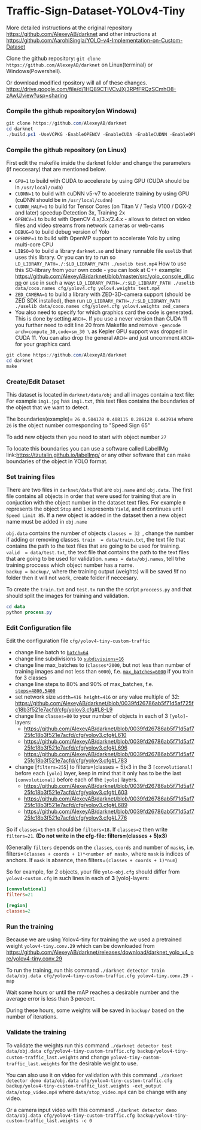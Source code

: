 # Traffic-Sign-Dataset-YOLOv4-Tiny

More detailed instructions at the original repository https://github.com/AlexeyAB/darknet and other intructions at https://github.com/AarohiSingla/YOLO-v4-Implementation-on-Custom-Dataset

Clone the github repository: `git clone https://github.com/AlexeyAB/darknet` on Linux(terminal) or Windows(Powershell).

Or download modified rpository will all of these changes. https://drive.google.com/file/d/1HQ89CTIVCvJXj3RPfFRQzSCmhO8-zAwU/view?usp=sharing

### Compile the github repository(on Windows) 

```PowerShell
git clone https://github.com/AlexeyAB/darknet
cd darknet
./build.ps1 -UseVCPKG -EnableOPENCV -EnableCUDA -EnableCUDNN -EnableOPENCV_CUDA
```
### Compile the github repository (on Linux)

First edit the makefile inside the darknet folder and change the parameters (if neccesary) that are mentioned below.  

- `GPU=1` to build with CUDA to accelerate by using GPU (CUDA should be in `/usr/local/cuda`)
- `CUDNN=1` to build with cuDNN v5-v7 to accelerate training by using GPU (cuDNN should be in `/usr/local/cudnn`)
- `CUDNN_HALF=1` to build for Tensor Cores (on Titan V / Tesla V100 / DGX-2 and later) speedup Detection 3x, Training 2x
- `OPENCV=1` to build with OpenCV 4.x/3.x/2.4.x - allows to detect on video files and video streams from network cameras or web-cams
- `DEBUG=0` to build debug version of Yolo
- `OPENMP=1` to build with OpenMP support to accelerate Yolo by using multi-core CPU
- `LIBSO=0` to build a library `darknet.so` and binary runnable file `uselib` that uses this library. Or you can try to run so `LD_LIBRARY_PATH=./:$LD_LIBRARY_PATH ./uselib test.mp4` How to use this SO-library from your own code - you can look at C++ example: https://github.com/AlexeyAB/darknet/blob/master/src/yolo_console_dll.cpp
    or use in such a way: `LD_LIBRARY_PATH=./:$LD_LIBRARY_PATH ./uselib data/coco.names cfg/yolov4.cfg yolov4.weights test.mp4`
- `ZED_CAMERA=1` to build a library with ZED-3D-camera support (should be ZED SDK installed), then run
    `LD_LIBRARY_PATH=./:$LD_LIBRARY_PATH ./uselib data/coco.names cfg/yolov4.cfg yolov4.weights zed_camera`
- You also need to specify for which graphics card the code is generated. This is done by setting `ARCH=`. If you use a never version than CUDA 11 you further need to edit line 20 from Makefile and remove `-gencode arch=compute_30,code=sm_30 \` as Kepler GPU support was dropped in CUDA 11. You can also drop the general `ARCH=` and just uncomment `ARCH=` for your graphics card.

```PowerShell
git clone https://github.com/AlexeyAB/darknet
cd darknet
make
```

### Create/Edit Dataset

This dataset is located in `darknet/data/obj` and all images contain a text file: For example `img1.jpg` has `img1.txt`, this text files contains the boundaries of the object that we want to detect. 

The boundaries(example)= `26 0.504178 0.408115 0.206128 0.443914` where `26` is the object number corresponding to "Speed Sign 65"

To add new objects then you need to start with object number `27`

To locate this boundaries you can use a software called LabelIMg link:https://tzutalin.github.io/labelImg/ or any other software that can make boundaries of the object in YOLO format. 

### Set training files 

There are two files in `darknet/data` that are `obj.name` and `obj.data`. The first file contains all objects in order that were used for training that are in conjuction with the object number in the dataset text files. For example `0` represents the object `Stop` and `1` represents `Yield`, and it continues until `Speed Limit 85`. If a new object is added in the dataset then a new object name must be added in `obj.name`

`obj.data` contains the number of objects `classes = 32 `, change the number if adding or removing classes. 
`train  = data/train.txt`, the text file that contains the path to the text files that are going to be used for training.
`valid  = data/test.txt`, the text file that contains the path to the text files that are going to be used for validation.
`names = data/obj.names`, tell trhe training proccess which object number has a name.   
`backup = backup/`, where the training output (weights) will be saved !If no folder then it will not work, create folder if neccesary. 

To create the `train.txt` and `test.tx` run the the script `proccess.py` and that should split the images for training and validation. 

```PowerShell
cd data
python process.py
```

### Edit Configuration file 

Edit the configuration file `cfg/yolov4-tiny-custom-traffic` 

- change line batch to [`batch=64`](https://github.com/AlexeyAB/darknet/blob/0039fd26786ab5f71d5af725fc18b3f521e7acfd/cfg/yolov3.cfg#L3)
- change line subdivisions to [`subdivisions=16`](https://github.com/AlexeyAB/darknet/blob/0039fd26786ab5f71d5af725fc18b3f521e7acfd/cfg/yolov3.cfg#L4)
- change line max_batches to (`classes*2000`, but not less than number of training images and not less than `6000`), f.e. [`max_batches=6000`](https://github.com/AlexeyAB/darknet/blob/0039fd26786ab5f71d5af725fc18b3f521e7acfd/cfg/yolov3.cfg#L20) if you train for 3 classes
- change line steps to 80% and 90% of max_batches, f.e. [`steps=4800,5400`](https://github.com/AlexeyAB/darknet/blob/0039fd26786ab5f71d5af725fc18b3f521e7acfd/cfg/yolov3.cfg#L22)
- set network size `width=416 height=416` or any value multiple of 32: https://github.com/AlexeyAB/darknet/blob/0039fd26786ab5f71d5af725fc18b3f521e7acfd/cfg/yolov3.cfg#L8-L9
- change line `classes=80` to your number of objects in each of 3 `[yolo]`-layers:
  - https://github.com/AlexeyAB/darknet/blob/0039fd26786ab5f71d5af725fc18b3f521e7acfd/cfg/yolov3.cfg#L610
  - https://github.com/AlexeyAB/darknet/blob/0039fd26786ab5f71d5af725fc18b3f521e7acfd/cfg/yolov3.cfg#L696
  - https://github.com/AlexeyAB/darknet/blob/0039fd26786ab5f71d5af725fc18b3f521e7acfd/cfg/yolov3.cfg#L783
- change [`filters=255`] to filters=(classes + 5)x3 in the 3 `[convolutional]` before each `[yolo]` layer, keep in mind that it only has to be the last `[convolutional]` before each of the `[yolo]` layers.
  - https://github.com/AlexeyAB/darknet/blob/0039fd26786ab5f71d5af725fc18b3f521e7acfd/cfg/yolov3.cfg#L603
  - https://github.com/AlexeyAB/darknet/blob/0039fd26786ab5f71d5af725fc18b3f521e7acfd/cfg/yolov3.cfg#L689
  - https://github.com/AlexeyAB/darknet/blob/0039fd26786ab5f71d5af725fc18b3f521e7acfd/cfg/yolov3.cfg#L776

So if `classes=1` then should be `filters=18`. If `classes=2` then write `filters=21`.
**(Do not write in the cfg-file: filters=(classes + 5)x3)**

(Generally `filters` depends on the `classes`, `coords` and number of `mask`s, i.e. filters=`(classes + coords + 1)*<number of mask>`, where `mask` is indices of anchors. If `mask` is absence, then filters=`(classes + coords + 1)*num`)

So for example, for 2 objects, your file `yolo-obj.cfg` should differ from `yolov4-custom.cfg` in such lines in each of **3** [yolo]-layers:

```ini
[convolutional]
filters=21

[region]
classes=2
```

### Run the training

Because we are using Yolov4-tiny for training the we used a pretrained weight `yolov4-tiny.conv.29` which can be downloaded from https://github.com/AlexeyAB/darknet/releases/download/darknet_yolo_v4_pre/yolov4-tiny.conv.29

To run the training, run this command `./darknet detector train data/obj.data cfg/yolov4-tiny-custom-traffic.cfg yolov4-tiny.conv.29 -map` 

Wait some hours or until the mAP reaches a desirable number and the average error is less than 3 percent. 

During these hours, some weights will be saved in `backup/` based on the number of iterations.

### Validate the training 

To validate the weights run this command `./darknet detector test data/obj.data cfg/yolov4-tiny-custom-traffic.cfg backup/yolov4-tiny-custom-traffic_last.weights` and change `yolov4-tiny-custom-traffic_last.weights` for the desirable weight to use. 

You can also use it on video for validation with this command `./darknet detector demo data/obj.data cfg/yolov4-tiny-custom-traffic.cfg backup/yolov4-tiny-custom-traffic_last.weights -ext_output data/stop_video.mp4` where `data/stop_video.mp4` can be change with any video. 

Or a camera input video with this command `./darknet detector demo data/obj.data cfg/yolov4-tiny-custom-traffic.cfg backup/yolov4-tiny-custom-traffic_last.weights -c 0`






 



